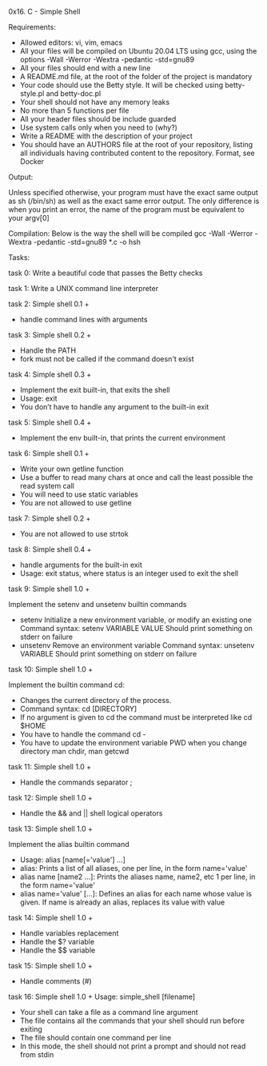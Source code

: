 0x16. C - Simple Shell

Requirements:

* Allowed editors: vi, vim, emacs
* All your files will be compiled on Ubuntu 20.04 LTS using gcc, using the options -Wall -Werror -Wextra -pedantic -std=gnu89
* All your files should end with a new line
* A README.md file, at the root of the folder of the project is mandatory
* Your code should use the Betty style. It will be checked using betty-style.pl and betty-doc.pl
* Your shell should not have any memory leaks
* No more than 5 functions per file
* All your header files should be include guarded
* Use system calls only when you need to (why?)
* Write a README with the description of your project
* You should have an AUTHORS file at the root of your repository, listing all individuals having contributed content to the repository. Format, see Docker

Output:

Unless specified otherwise, your program must have the exact same output as sh (/bin/sh) as well as the exact same error output.
The only difference is when you print an error, the name of the program must be equivalent to your argv[0]

Compilation:
Below is the way the shell will be compiled
gcc -Wall -Werror -Wextra -pedantic -std=gnu89 *.c -o hsh

Tasks:

task 0: Write a beautiful code that passes the Betty checks

task 1: Write a UNIX command line interpreter

task 2: Simple shell 0.1 +
 * handle command lines with arguments

task 3: Simple shell 0.2 +
 * Handle the PATH
 * fork must not be called if the command  doesn't exist

task 4: Simple shell 0.3 +
 * Implement the exit built-in, that exits the shell
 * Usage: exit
 * You don’t have to handle any argument to the built-in exit

task 5: Simple shell 0.4 +
 * Implement the env built-in, that prints the current environment

task 6: Simple shell 0.1 +
 * Write your own getline function
 * Use a buffer to read many chars at once and call the least possible the read system call
 * You will need to use static variables
 * You are not allowed to use getline

task 7: Simple shell 0.2 +
 * You are not allowed to use strtok

task 8: Simple shell 0.4 +
 * handle arguments for the built-in exit
 * Usage: exit status, where status is an integer used to exit the shell

task 9: Simple shell 1.0 +

Implement the setenv and unsetenv builtin commands
 * setenv
Initialize a new environment variable, or modify an existing one
Command syntax: setenv VARIABLE VALUE
Should print something on stderr on failure
 * unsetenv
Remove an environment variable
Command syntax: unsetenv VARIABLE
Should print something on stderr on failure

task 10: Simple shell 1.0 +

Implement the builtin command cd:
 * Changes the current directory of the process.
 * Command syntax: cd [DIRECTORY]
 * If no argument is given to cd the command must be interpreted like cd $HOME
 * You have to handle the command cd -
 * You have to update the environment variable PWD when you change directory
man chdir, man getcwd

task 11: Simple shell 1.0 +
 * Handle the commands separator ;

task 12: Simple shell 1.0 +
 * Handle the && and || shell logical operators

task 13: Simple shell 1.0 +

Implement the alias builtin command
 * Usage: alias [name[='value'] ...]
 * alias: Prints a list of all aliases, one per line, in the form name='value'
 * alias name [name2 ...]: Prints the aliases name, name2, etc 1 per line, in the form name='value'
 * alias name='value' [...]: Defines an alias for each name whose value is given. If name is already an alias, replaces its value with value

task 14: Simple shell 1.0 +
 * Handle variables replacement
 * Handle the $? variable
 * Handle the $$ variable

task 15: Simple shell 1.0 +
 * Handle comments (#)

task 16: Simple shell 1.0 +
Usage: simple_shell [filename]
 * Your shell can take a file as a command line argument
 * The file contains all the commands that your shell should run before exiting
 * The file should contain one command per line
 * In this mode, the shell should not print a prompt and should not read from stdin
